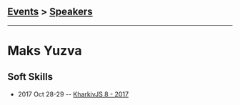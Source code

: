 ## [Events](../README.md) > [Speakers](../speakers.md)
---

# Maks Yuzva

## Soft Skills
- 2017 Oct 28-29 -- [KharkivJS 8 - 2017](https://www.youtube.com/watch?v=KB50Idc9ags)    
